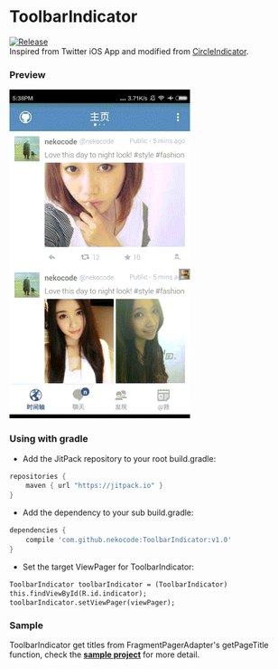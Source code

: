 # ToolbarIndicator
[![Release](https://img.shields.io/github/release/nekocode/ToolbarIndicator.svg?label=Jitpack)](https://jitpack.io/#nekocode/ToolbarIndicator)  
Inspired from Twitter iOS App and modified from [CircleIndicator](https://github.com/ongakuer/CircleIndicator).

### Preview
![preview](art/preview.gif)

### Using with gradle
- Add the JitPack repository to your root build.gradle:
```gradle
repositories {
    maven { url "https://jitpack.io" }
}
```

- Add the dependency to your sub build.gradle:
```gradle
dependencies {
    compile 'com.github.nekocode:ToolbarIndicator:v1.0'
}
```

- Set the target ViewPager for ToolbarIndicator:
```
ToolbarIndicator toolbarIndicator = (ToolbarIndicator) this.findViewById(R.id.indicator);
toolbarIndicator.setViewPager(viewPager);
```

### Sample
ToolbarIndicator get titles from FragmentPagerAdapter's getPageTitle function, check the **[sample project](sample)** for more detail.
